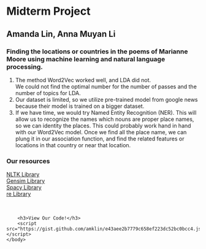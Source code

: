 <html>
    <head>
        <title>Midterm Project DHML</title>
    </head>
    <body></body>
        <h1>Midterm Project</h1>
        <h2>Amanda Lin, Anna Muyan Li</h2>
        <h3>Finding the locations or countries in the poems of Marianne Moore using machine learning and natural language processing.</h3>
        <p>
            <ol>
            <li>The method Word2Vec worked well, and LDA did not. <br>
            We could not find the optimal number for the number of passes and the number of topics for LDA. </li>
            <li>Our dataset is limited, so we utilize pre-trained model from google news because their model is trained on a bigger dataset.</li>
            <li>If we have time, we would try Named Entity Recognition (NER). This will allow us to recognize the names which nouns are proper place names, so we can identity the places.
            This could probably work hand in hand with our Word2Vec model. 
            Once we find all the place name, we can plung it in our association function, and find the related features or locations in that country or near that location. </li>
            </ol>
        </p> 
        <h3>Our resources</h3> 
        <a href="https://www.nltk.org/">NLTK Library</a><br>
        <a href="https://radimrehurek.com/gensim/">Gensim Library</a><br>
        <a href="https://spacy.io/">Spacy Library</a><br>
        <a href="https://docs.python.org/3/library/re.html">re Library</a>
        <br><br><br>

        <h3>View Our Code!</h3>
        <script src="https://gist.github.com/amklin/e43aee2b7779c658ef223dc52bc0bcc4.js"></script>
    </body>
</html>
